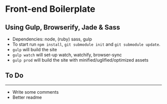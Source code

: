 # Front-end Boilerplate

## Using Gulp, Browserify, Jade & Sass

* Dependencies: node, (ruby) sass, gulp
* To start run `npm install`, `git submodule init` and `git submodule update`.
* `gulp` will build the site
* `gulp watch` will set-up watch, watchify, browser-sync
* `gulp prod` will build the site with minified/uglified/optimized assets

## To Do
-------
* Write some comments 
* Better readme